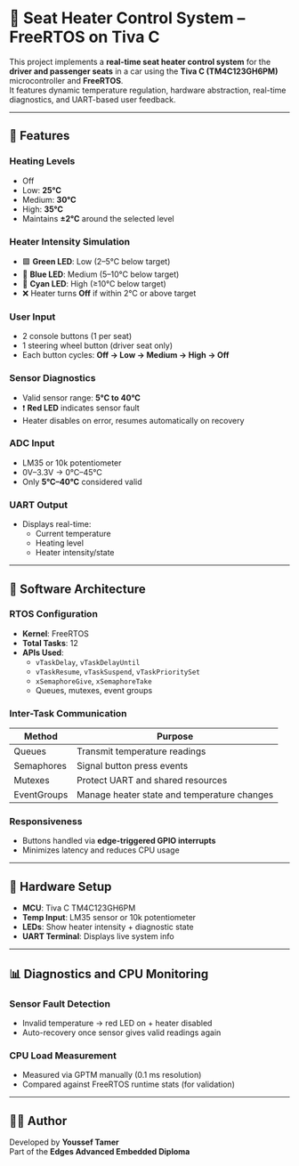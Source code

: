 # 🚗 Seat Heater Control System – FreeRTOS on Tiva C

This project implements a **real-time seat heater control system** for the **driver and passenger seats** in a car using the **Tiva C (TM4C123GH6PM)** microcontroller and **FreeRTOS**.  
It features dynamic temperature regulation, hardware abstraction, real-time diagnostics, and UART-based user feedback.

---

## 🔧 Features

### Heating Levels
- Off  
- Low: **25°C**  
- Medium: **30°C**  
- High: **35°C**  
- Maintains **±2°C** around the selected level

### Heater Intensity Simulation
- 🟩 **Green LED**: Low (2–5°C below target)  
- 🔵 **Blue LED**: Medium (5–10°C below target)  
- 🔷 **Cyan LED**: High (≥10°C below target)  
- ❌ Heater turns **Off** if within 2°C or above target

### User Input
- 2 console buttons (1 per seat)  
- 1 steering wheel button (driver seat only)  
- Each button cycles: **Off → Low → Medium → High → Off**

### Sensor Diagnostics
- Valid sensor range: **5°C to 40°C**  
- ❗ **Red LED** indicates sensor fault  
- Heater disables on error, resumes automatically on recovery

### ADC Input
- LM35 or 10k potentiometer  
- 0V–3.3V → 0°C–45°C  
- Only **5°C–40°C** considered valid

### UART Output
- Displays real-time:
  - Current temperature
  - Heating level
  - Heater intensity/state

---

## 🧠 Software Architecture

### RTOS Configuration
- **Kernel**: FreeRTOS  
- **Total Tasks**: 12  
- **APIs Used**:
  - `vTaskDelay`, `vTaskDelayUntil`  
  - `vTaskResume`, `vTaskSuspend`, `vTaskPrioritySet`  
  - `xSemaphoreGive`, `xSemaphoreTake`  
  - Queues, mutexes, event groups  

### Inter-Task Communication

| Method      | Purpose                                       |
|-------------|-----------------------------------------------|
| Queues      | Transmit temperature readings                 |
| Semaphores  | Signal button press events                    |
| Mutexes     | Protect UART and shared resources             |
| EventGroups | Manage heater state and temperature changes   |

### Responsiveness
- Buttons handled via **edge-triggered GPIO interrupts**  
- Minimizes latency and reduces CPU usage

---

## 🔌 Hardware Setup

- **MCU**: Tiva C TM4C123GH6PM  
- **Temp Input**: LM35 sensor or 10k potentiometer  
- **LEDs**: Show heater intensity + diagnostic state  
- **UART Terminal**: Displays live system info  

---

## 📊 Diagnostics and CPU Monitoring

### Sensor Fault Detection
- Invalid temperature → red LED on + heater disabled  
- Auto-recovery once sensor gives valid readings again

### CPU Load Measurement
- Measured via GPTM manually (0.1 ms resolution)  
- Compared against FreeRTOS runtime stats (for validation)

---

## 👨‍💻 Author

Developed by **Youssef Tamer**  
Part of the **Edges Advanced Embedded Diploma**
